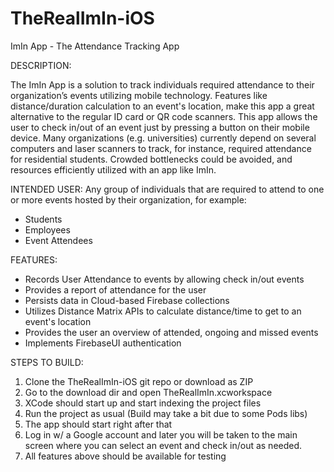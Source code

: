 # TheRealImIn-iOS
ImIn App - The Attendance Tracking App

DESCRIPTION:

The ImIn App is a solution to track individuals required attendance to their organization’s events utilizing mobile technology. Features like distance/duration calculation to an event's location, make this app a great alternative to the regular ID card or QR code scanners. This app allows the user to check in/out of an event just by pressing a button on their mobile device. Many organizations (e.g. universities) currently depend on several computers and laser scanners to track, for instance, required attendance for residential students. Crowded bottlenecks could be avoided, and resources efficiently utilized with an app like ImIn.

INTENDED USER:
Any group of individuals that are required to attend to one or more events hosted by their organization, for example:
- Students
- Employees
- Event Attendees

FEATURES:
- Records User Attendance to events by allowing check in/out events
- Provides a report of attendance for the user
- Persists data in Cloud-based Firebase collections
- Utilizes Distance Matrix APIs to calculate distance/time to get to an event's location
- Provides the user an overview of attended, ongoing and missed events
- Implements FirebaseUI authentication

STEPS TO BUILD:
1. Clone the TheRealImIn-iOS git repo or download as ZIP
2. Go to the download dir and open TheRealImIn.xcworkspace
3. XCode should start up and start indexing the project files
4. Run the project as usual (Build may take a bit due to some Pods libs)
5. The app should start right after that
6. Log in w/ a Google account and later you will be taken to the main screen where you can select an event and check in/out as needed.
7. All features above should be available for testing
